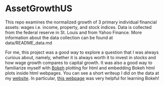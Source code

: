 # AssetGrowthUS

This repo examines the normalized growth of 3 primary individual financial assets: wages i.e. income, property, and stock indices. Data is collected from the federal reserve in St. Louis and from Yahoo Finance. More information about the data collection can be found at data/README_data.md

For me, this project was a good way to explore a question that I was always curious about, namely, whether it is always worth it to invest in stocks and how wage growth compares to capital growth. It was also a good way to familiarize myself with [Bokeh](https://docs.bokeh.org/en/latest/) plotting for html and embedding Bokeh html plots inside html webpages. You can see a short writeup I did on the data at my [website](). In particular, [this webpage](https://p-mckenzie.github.io/2017/12/01/embedding-bokeh-with-github-pages/) was very helpful for learning Bokeh!